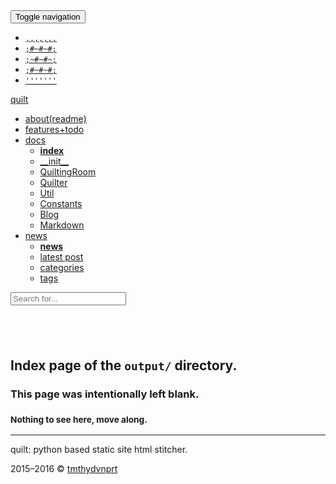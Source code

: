 <!DOCTYPE html>
<html lang="en">
<!--quilted head patch-->
<head>
<meta charset="utf-8"/>
<meta content="ie=edge" http-equiv="X-UA-Compatible"/>
<meta content="width=device-width, initial-scale=1" name="viewport"/>
<!--
~~~~~~~~~~~~~~~~~~~~~~~~~~~~~~~~~~~~~~~~~~~~~~~~~~~~~~~~~~~~~~~~
Page stitched together with quilt:
quilt          : v0.1.1, only-quilt-diffs, 8d9fcf11dbc716cde6963c7c6b4f9b5ccd8bbc4c
url            : some_name.com/index.html
quilted on     : 2016-03-05 10:42:20
source branch  : only-quilt-diffs
source hash    : 8d9fcf11dbc716cde6963c7c6b4f9b5ccd8bbc4c
stitching took : 0.014 s
quilt pagevars :
                author : tmthydvnprt
            categories : []
              copydate : 2015&ndash;2016
           copyrighter : tmthydvnprt
                  date : 2016-03-05 10:42:20
           description : blank index page of output directory
             directory : output
          disable_last : disabled
          disable_next : disabled
                domain : some_name.com
                 email : tmthydvnprt@users.noreply.github.com
              keywords : i,n,d,e,x
             last_post : 
            last_title : 
        latestpostlink : latex_support
          markdownlink : /Users/timothydavenport/GitHub/quilt/tests/output/index.html
                  name : quilt
             next_post : 
            next_title : 
             page_path : 
          relativepath : 
                  tags : []
                 title : output directory index
                   url : some_name.com/index.html
~~~~~~~~~~~~~~~~~~~~~~~~~~~~~~~~~~~~~~~~~~~~~~~~~~~~~~~~~~~~~~~~
-->
<title>output directory index</title>
<meta content="tmthydvnprt" name="author"/>
<meta content="blank index page of output directory" name="description"/>
<meta content="i,n,d,e,x" name="keywords"/>
<link href="imgs/favicon.ico" rel="favicon"/>
<link href="img/icon_60x60.png" rel="apple-touch-icon"/>
<link href="img/icon_76x76.png" rel="apple-touch-icon" sizes="76x76"/>
<link href="img/icon_120x120.png" rel="apple-touch-icon" sizes="120x120"/>
<link href="img/icon_152x152.png" rel="apple-touch-icon" sizes="152x152"/>
<link href="css/bootstrap_colorful_quilt.css" rel="stylesheet" type="text/css"/></head>
<body>
<!--quilted nav patch-->
<nav class="navbar navbar-default navbar-fixed-top" id="nav">
<div class="container">
<div class="navbar-header">
<button aria-controls="navbar" aria-expanded="false" class="navbar-toggle collapsed" data-target="#navbar" data-toggle="collapse" type="button">
<span class="sr-only">Toggle navigation</span>
<span class="icon-bar"></span>
<span class="icon-bar"></span>
<span class="icon-bar"></span>
</button>
<a alt="home" href="index.html" title="quilt">
<ul class="logo list-unstyled">
<li><code>,,,,,,,</code></li>
<li><code>;#~#~#;</code></li>
<li><code>;~#~#~;</code></li>
<li><code>;#~#~#;</code></li>
<li><code>'''''''</code></li>
</ul>
</a>
<a alt="home" class="navbar-brand" href="index.html" title="quilt">quilt</a>
</div>
<div class="navbar-collapse collapse" id="navbar">
<ul class="nav navbar-nav navbar-left">
<li><a alt="about(readme)" href="readme.html" title="about(readme)">about(readme)</a></li>
<li><a alt="features+todo" href="features_todo.html" title="features+todo">features+todo</a></li>
<li class="dropdown">
<a alt="docs" class="dropdown-toggle" data-toggle="dropdown" href="docs/index.html" title="docs">docs<span class="caret"></span></a>
<ul class="dropdown-menu" role="menu">
<li><a alt="index" href="docs/index.html" title="index"><strong>index</strong></a></li>
<li><a alt="__init__" href="docs/__init__.html" title="__init__">__init__</a></li>
<li><a alt="QuiltingRoom" href="docs/QuiltingRoom.html" title="QuiltingRoom">QuiltingRoom</a></li>
<li><a alt="Quilter" href="docs/Quilter.html" title="Quilter">Quilter</a></li>
<li><a alt="Util" href="docs/Util.html" title="Util">Util</a></li>
<li><a alt="Constants" href="docs/Constants.html" title="Constants">Constants</a></li>
<li><a alt="Blog" href="docs/Blog.html" title="Blog">Blog</a></li>
<li><a alt="Markdown" href="docs/Markdown.html" title="Markdown">Markdown</a></li>
</ul>
</li>
<li class="dropdown">
<a alt="news" class="dropdown-toggle" data-toggle="dropdown" href="news/index.html" title="news">news<span class="caret"></span></a>
<ul class="dropdown-menu" role="menu">
<li><a alt="news" href="news/index.html" title="news"><strong>news</strong></a></li>
<li><a alt="latest post" href="news/latex_support.html" title="latest post">latest post</a></li>
<li><a alt="categories" href="news/categories/index.html" title="categories">categories</a></li>
<li><a alt="tags" href="news/tags/index.html" title="tags">tags</a></li>
</ul>
</li>
</ul>
</div>
<div class="nav-search">
<form class="search navbar-form">
<input class="form-control typeahead" placeholder="Search for..." type="text"/>
</form>
</div>
</div>
</nav>
<!--quilted page patch-->
<div class="container text-center" id="page">
<h2><br/></h2>
<h2>Index page of the <code>output/</code> directory.</h2>
<h3>This page was intentionally left blank.</h3>
<h3><small>Nothing to see here, move along.</small></h3>
</div>
<!--quilted footer patch-->
<footer id="footer">
<div class="container">
<hr/>
<div class="clearfix">
<p class="pull-left">quilt: python based static site html stitcher.</p>
<p class="pull-right">2015&ndash;2016 &copy; <a alt="tmthydvnprt" href="#" title="tmthydvnprt">tmthydvnprt</a></p>
</div>
</div>
</footer>
<!--quilted scripts patch-->
<script id="scripts" rel="javascript" type="text/javascript">
pagevars = { "author":"tmthydvnprt", "categories":"[]", "copydate":"2015&ndash;2016", "copyrighter":"tmthydvnprt", "date":"2016-03-05 10:42:20", "description":"blank index page of output directory", "directory":"output", "disable_last":"disabled", "disable_next":"disabled", "domain":"some_name.com", "email":"tmthydvnprt@users.noreply.github.com", "keywords":"i,n,d,e,x", "last_post":"", "last_title":"", "latestpostlink":"latex_support", "markdownlink":"/Users/timothydavenport/GitHub/quilt/tests/output/index.html", "name":"quilt", "next_post":"", "next_title":"", "page_path":"", "relativepath":"", "tags":"[]", "title":"output directory index", "url":"some_name.com/index.html" };
</script>
<script rel="javascript" src="js/jquery-1.11.2.min_bootstrap.min_typeahead.bundle.min_quilt.js" type="text/javascript"></script>
<script rel="javascript" type="text/x-mathjax-config">MathJax.Hub.Config({ showMathMenu:false, imageFont:null, MathEvents:{ hover:256 }, jax:["input/TeX","output/HTML-CSS", "output/CommonHTML"], extensions:["tex2jax.js", "CHTML-preview.js"], TeX:{ extensions:["AMSmath.js", "AMSsymbols.js", "noErrors.js", "noUndefined.js", "cancel.js"], autoNumber:"AMS" } });</script>
<script rel="javascript" src="https://cdn.mathjax.org/mathjax/latest/MathJax.js?config=TeX-AMS_HTML-full" type="text/javascript"></script>
<script rel="javascript" src="js/mathjax/MathJax.js?config=TeX-AMS_HTML-full" type="text/javascript"></script>
</body>
</html>
